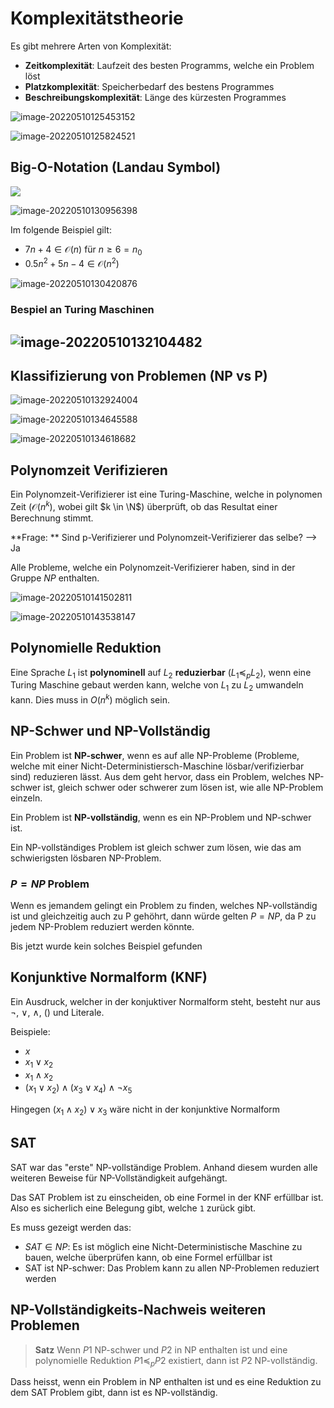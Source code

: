 # Komplexitätstheorie

Es gibt mehrere Arten von Komplexität:

* **Zeitkomplexität**: Laufzeit des besten Programms, welche ein Problem löst
* **Platzkomplexität**: Speicherbedarf des bestens Programmes
* **Beschreibungskomplexität**: Länge des kürzesten Programmes

![image-20220510125453152](res/image-20220510125453152.png)

![image-20220510125824521](res/image-20220510125824521.png)

## Big-O-Notation (Landau Symbol)

![](res/image-20220510130345817.png) 	

![image-20220510130956398](res/image-20220510130956398.png)

Im folgende Beispiel gilt: 

* $7n+4\in \mathcal O(n)$ für $n \ge 6 = n_0$
* $0.5n^2+5n - 4 \in \mathcal O(n^2)$

![image-20220510130420876](res/image-20220510130420876.png)

### Bespiel an Turing Maschinen

## ![image-20220510132104482](res/image-20220510132104482.png)

## Klassifizierung von Problemen (NP vs P)

![image-20220510132924004](res/image-20220510132924004.png)

![image-20220510134645588](res/image-20220510134645588.png)

![image-20220510134618682](res/image-20220510134618682.png)

## Polynomzeit Verifizieren

Ein Polynomzeit-Verifizierer ist eine Turing-Maschine, welche in polynomen Zeit ($\mathcal O(n^k)$, wobei gilt $k \in \N$) überprüft, ob das Resultat einer Berechnung stimmt.

**Frage: ** Sind p-Verifizierer und Polynomzeit-Verifizierer das selbe? --> Ja

Alle Probleme, welche ein Polynomzeit-Verifizierer haben, sind in der Gruppe $NP$ enthalten.

![image-20220510141502811](res/image-20220510141502811.png)

![image-20220510143538147](res/image-20220510143538147.png)

## Polynomielle Reduktion

Eine Sprache $L_1$ ist **polynominell** auf $L_2$ **reduzierbar** ($L_1 \preceq_p L_2$), wenn eine Turing Maschine gebaut werden kann, welche von $L_1$ zu $L_2$ umwandeln kann. Dies muss in $O(n^k)$ möglich sein.

## NP-Schwer und NP-Vollständig

Ein Problem ist **NP-schwer**, wenn es auf alle NP-Probleme (Probleme, welche mit einer Nicht-Deterministiersch-Maschine lösbar/verifizierbar sind) reduzieren lässt. Aus dem geht hervor, dass ein Problem, welches NP-schwer ist, gleich schwer oder schwerer zum lösen ist, wie alle NP-Problem einzeln.

Ein Problem ist **NP-vollständig**, wenn es ein NP-Problem und NP-schwer ist.

Ein NP-vollständiges Problem ist gleich schwer zum lösen, wie das am schwierigsten lösbaren NP-Problem.

### $P=NP$ Problem

Wenn es jemandem gelingt ein Problem zu finden, welches NP-vollständig ist und gleichzeitig auch zu P gehöhrt, dann würde gelten $P=NP$, da P zu jedem NP-Problem reduziert werden könnte.

Bis jetzt wurde kein solches Beispiel gefunden

## Konjunktive Normalform (KNF)

Ein Ausdruck, welcher in der konjuktiver Normalform steht, besteht nur aus $\neg$, $\vee$, $\wedge$, $()$ und Literale. 

Beispiele:

* $x$
* $x_1 \vee x_2$
* $x_1 \wedge x_2$
* $(x_1 \vee x_2) \wedge (x_3 \vee x_4) \wedge \neg x_5$ 

Hingegen $(x_1 \wedge x_2) \vee x_3$ wäre nicht in der konjunktive Normalform

## SAT

SAT war das "erste" NP-vollständige Problem. Anhand diesem wurden alle weiteren Beweise für NP-Vollständigkeit aufgehängt.

Das SAT Problem ist zu einscheiden, ob eine Formel in der KNF erfüllbar ist. Also es sicherlich eine Belegung gibt, welche `1` zurück gibt.

Es muss gezeigt werden das:

* $SAT \in NP$: Es ist möglich eine Nicht-Deterministische Maschine zu bauen, welche überprüfen kann, ob eine Formel erfüllbar ist
* SAT ist NP-schwer: Das Problem kann zu allen NP-Problemen reduziert werden

## NP-Vollständigkeits-Nachweis weiteren Problemen

> **Satz**
> Wenn $P1$ NP-schwer und $P2$ in NP enthalten ist und eine polynomielle
> Reduktion $P1 \preceq_p P2$ existiert, dann ist $P2$ NP-vollständig.

Dass heisst, wenn ein Problem in NP enthalten ist und es eine Reduktion zu dem SAT Problem gibt, dann ist es NP-vollständig.